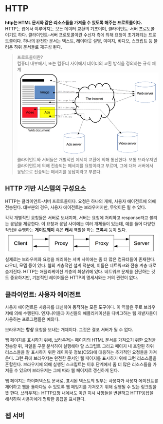 # HTTP
**http는 HTML 문서와 같은 리소스들을 가져올 수 있도록 해주는 프로토콜이다.**  
HTTP는 웹에서 이루어지는 모든 데이터 교환의 기초이며, 클라이언트-서버 프로토콜이기도 하다. 클라이언트-서버 프로토콜이란 수신자 측에 의해 요청이 초기화되는 프로토콜이다. 하나의 완전한 문서는 텍스트, 레이아웃 설명, 이미지, 비디오, 스크립트 등 불러온 하위 문서들로 재구성 된다.  
> 프로토콜이란?  
> 컴퓨터 내부에서, 또는 컴퓨터 사이에서 데이터의 교환 방식을 정의하는 규칙 체계  
![Feching-a-page](img/Fetching_a_page.png)  
클라이언트와 서버들은 개별적인 메세지 교환에 의해 통신한다. 보통 브라우저인 클라이언트에 의해 전송되는 메세지를 요청이라고 부르며, 그에 대해 서버에서 응답으로 전송되는 메세지를 응답이라고 부른다.  

## HTTP 기반 시스템의 구성요소  
HTTP는 클라이언트-서버 프로토콜이다. 요청은 하나의 개체, 사용자 에이전트에 의해 전송된다. 대부분의 경우, 사용자 에이전트는 브라우저지만, 무엇이든 될 수 있다.  

각각 개별적인 요청들은 서버로 보내지며, 서버는 요청에 처리하고 response라고 불리는 응답을 제공한다. 이 요청과 응답 사이에는 여러 개체들이 있는데, 예를 들어 다양한 작업을 수행하는 **게이트웨이** 혹은 **캐시** 역할을 하는 **프록시** 등이 있다.  
![Client-server-chain](img/Client-server-chain.png)  
실제로는 브라우저와 요청을 처리하는 서버 사이에는 좀 더 많은 컴퓨터들이 존재한다. 라우터, 모뎀 등이 있다. 웹의 계층적인 설계 덕분에, 이들은 네트워크와 전송 계층 내로 숨겨진다. HTTP는 애플리케이션 계층의 최상위에 있다. 네트워크 문제를 진단하는 것도 중요하지만, 기본적인 레이어들은 HTTP의 명세서와는 거의 관련이 없다.  

## 클라이언트: 사용자 에이전트  
사용자 에이전트튼 사용자를 대신하여 동작하는 모든 도구이다. 이 역할은 주로 브라우저에 의해 수행된다. 엔지니어들과 자신들의 애플리케이션을 디버그하는 웹 개발자들이 사용하는 프로그램들은 예외다.  

브라우저는 **항상** 요청을 보내는 개체이다. 그것은 결코 서버가 될 수 없다.  

웹 페이지를 표시하기 위해, 브라우저는 페이지의 HTML 문서를 가져오기 위한 요청을 전송항 뒤, 파일을 구문 분석하여 실행해야 할 스크립트 그리고 페이지 내 포함된 하위 리소스들을 잘 표시하기 위한 레이아웃 정보(CSS)에 대응하는 추가적인 요청들을 가져온다. 그런 뒤에 브라우저는 완전한 문서인 웹 페이지를 표시하기 위해 그런 리소스들을 혼합한다. 브라우저에 의해 실행된 스크립트는 이후 단계에서 좀 더 많은 리소스들을 가져올 수 있으며 브라우저는 그에 따라 웹 페이지르 갱신하게 된다.  

웹 페이지는 하이퍼텍스트 문서로, 표시된 텍스트의 일부는 사용자가 사용자 에이전트를 제어하고 웹을 돌아다닐 수 있도록 웹 페잊지를 가져오기 위해 실행될 수 있는 링크임을 뜻 한다. 브라우저는 HTTP요청 내에서도 이런 지시 사항들을 변환하고 HTTP응답을 해석하여 사용자에게 명확한 응답을 표시한다.  

## 웹 서버